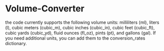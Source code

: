 # Volume-Converter
the code currently supports the following volume units: milliliters (ml), liters (l), cubic meters (cubic_m), cubic inches (cubic_in), cubic feet (cubic_ft), cubic yards (cubic_yd), fluid ounces (fl_oz), pints (pt), and gallons (gal). If you need additional units, you can add them to the conversion_rates dictionary.
